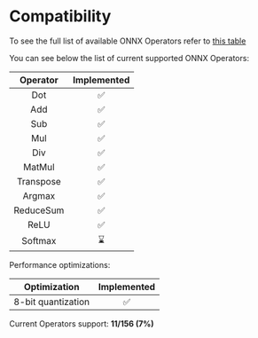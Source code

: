 # Compatibility

To see the full list of available ONNX Operators refer to [this table](https://github.com/onnx/onnx/blob/main/docs/Operators.md)

You can see below the list of current supported ONNX Operators:

| Operator  |    Implemented     |
| :-------: | :----------------: |
|    Dot    | :white_check_mark: |
|    Add    | :white_check_mark: |
|    Sub    | :white_check_mark: |
|    Mul    | :white_check_mark: |
|    Div    | :white_check_mark: |
|  MatMul   | :white_check_mark: |
| Transpose | :white_check_mark: |
|  Argmax   | :white_check_mark: |
| ReduceSum | :white_check_mark: |
|   ReLU    | :white_check_mark: |
|  Softmax  | :hourglass: |

Performance optimizations:

|    Optimization    |    Implemented     |
| :----------------: | :----------------: |
| 8-bit quantization | :white_check_mark: |

Current Operators support: **11/156 (7%)**
